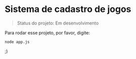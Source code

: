 # Sistema de cadastro de jogos

> Status do projeto: Em desenvolvimento

Para rodar esse projeto, por favor, digite:

```
node app.js
```
;)